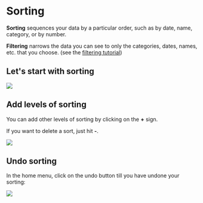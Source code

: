 # Sorting

**Sorting** sequences your data by a particular order, such as by date, name, category, or by number.

**Filtering** narrows the data you can see to only the categories, dates, names, etc. that you choose.  (see the [filtering tutorial](https://github.com/sandeepmj/philly/blob/master/6-filtering.md))

## Let's start with sorting

![][1]

[1]: images/5-sorting/let-s-start-with-sorting.png

## Add levels of sorting

You can add other levels of sorting by clicking on the **+** sign.

If you want to delete a sort, just hit **-**.

![][2]

[2]: images/5-sorting/add-levels-of-sorting.png

## Undo sorting

In the home menu, click on the undo button till you have undone your sorting:

![][3]

[3]: images/5-sorting/undo-sorting.png
